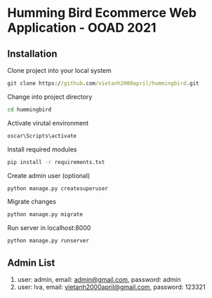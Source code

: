 # Humming Bird Ecommerce Web Application - OOAD 2021

Installation
---

Clone project into your local system
```bat
git clone https://github.com/vietanh2000april/hummingbird.git
```

Change into project directory
```cmd
cd hummingbird
```

Activate virutal environment
```cmd
oscar\Scripts\activate
```

Install required modules
```cmd
pip install -r requirements.txt
```

Create admin user (optional)
```cmd
python manage.py createsuperuser
```

Migrate changes
```cmd
python manage.py migrate
```

Run server in localhost:8000
```cmd
python manage.py runserver
```

Admin List
---
1. user: admin, email: admin@gmail.com, password: admin
2. user: lva, email: vietanh2000april@gmail.com, password: 123321

